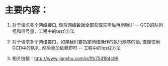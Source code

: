# 主要内容：
1. 对于请求多个网络接口, 现将网络数据全部获取完毕后再刷新UI  --  GCD的队列组和信号量，工程中的test1方法
2. 对于请求多个网络接口，如果我们要指定网络操作的执行顺序的话, 直接使用GCD中的队列, 然后添加依赖即可  --  工程中的test2方法

3. 相关链接：http://www.jianshu.com/p/ffb754194c99
